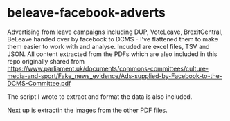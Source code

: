 # beleave-facebook-adverts
Advertising from leave campaigns including DUP, VoteLeave, BrexitCentral, BeLeave handed over by facebook to DCMS - I've flattened them to make them easier to work with and analyse. Incuded are excel files, TSV and JSON. All content extracted from the PDFs which are also included in this repo originally shared from https://www.parliament.uk/documents/commons-committees/culture-media-and-sport/Fake_news_evidence/Ads-supplied-by-Facebook-to-the-DCMS-Committee.pdf

The script I wrote to extract and format the data is also included.

Next up is extractin the images from the other PDF files.
